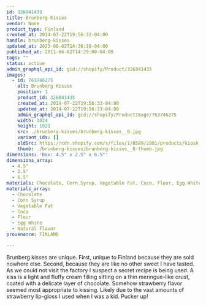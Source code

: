 ```yaml
---
id: 326841435
title: Brunberg Kisses
vendor: None
product_type: Finland
created_at: 2014-07-22T19:56:32-04:00
handle: brunberg-kisses
updated_at: 2023-08-02T14:36:16-04:00
published_at: 2011-06-02T14:29:00-04:00
tags: ""
status: active
admin_graphql_api_id: gid://shopify/Product/326841435
images:
  - id: 763746275
    alt: Brunberg Kisses
    position: 1
    product_id: 326841435
    created_at: 2014-07-22T19:56:33-04:00
    updated_at: 2014-07-22T19:56:33-04:00
    admin_graphql_api_id: gid://shopify/ProductImage/763746275
    width: 1024
    height: 1021
    src: ./brunberg-kisses/brunberg-kisses__0.jpg
    variant_ids: []
    oldSrc: https://cdn.shopify.com/s/files/1/0589/2901/products/kiosk_fi_brunbergkiss.jpeg?v=1406073393
    thumb: ./brunberg-kisses/brunberg-kisses__0-thumb.jpg
dimensions: 'Box: 4.5" x 2.5" x 6.5"'
dimensions_array:
  - 4.5"
  - 2.5"
  - 6.5"
materials: Chocolate, Corn Syrup, Vegetable Fat, Coco, Flour, Egg White & Natural Flavor
materials_array:
  - Chocolate
  - Corn Syrup
  - Vegetable Fat
  - Coco
  - Flour
  - Egg White
  - Natural Flavor
provenance: FINLAND

---
```


Brunberg kisses are unique. First, unique to Finland because they are sold nowhere else. Second, because they are like no other sweet I have tasted. As we could not visit the factory I suspect a secret recipe is being used. A kiss is a light and fluffy cream filling sitting on a thin meringue-like crust, coated with a delicate layer of chocolate. Somehow strawberry flavor seemed most appropriate to kissing. Likely due to the vast amounts of strawberry lip-gloss I used when I was a kid. Pucker up!